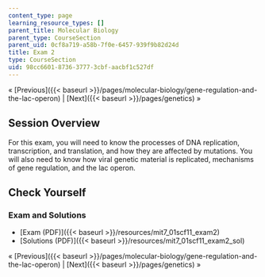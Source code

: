 ```yaml
---
content_type: page
learning_resource_types: []
parent_title: Molecular Biology
parent_type: CourseSection
parent_uid: 0cf8a719-a58b-7f0e-6457-939f9b82d24d
title: Exam 2
type: CourseSection
uid: 98cc6601-8736-3777-3cbf-aacbf1c527df
---
```


« [Previous]({{< baseurl >}}/pages/molecular-biology/gene-regulation-and-the-lac-operon) | [Next]({{< baseurl >}}/pages/genetics) »

Session Overview
----------------

For this exam, you will need to know the processes of DNA replication, transcription, and translation, and how they are affected by mutations. You will also need to know how viral genetic material is replicated, mechanisms of gene regulation, and the lac operon.

Check Yourself
--------------

### Exam and Solutions

*   [Exam (PDF)]({{< baseurl >}}/resources/mit7_01scf11_exam2)
*   [Solutions (PDF)]({{< baseurl >}}/resources/mit7_01scf11_exam2_sol)

« [Previous]({{< baseurl >}}/pages/molecular-biology/gene-regulation-and-the-lac-operon) | [Next]({{< baseurl >}}/pages/genetics) »